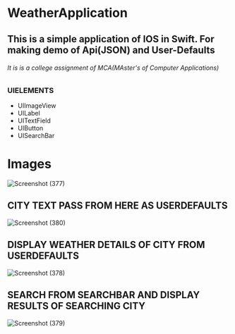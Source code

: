# WeatherApplication

## This is a simple application of IOS in Swift. For making demo of Api(JSON) and User-Defaults 

###### It is is a college assignment of MCA(MAster's of Computer Applications)

### UIELEMENTS

* UIImageView
* UILabel
* UITextField
* UIButton
* UISearchBar


# Images

![Screenshot (377)](https://user-images.githubusercontent.com/59306218/126125604-7ad6b619-2f92-428e-9246-21a7c453601a.png)

## CITY TEXT PASS FROM HERE AS USERDEFAULTS

![Screenshot (380)](https://user-images.githubusercontent.com/59306218/126125595-dafa1aa9-990b-455e-b79d-a3cd98197e2d.png)

## DISPLAY WEATHER DETAILS OF CITY FROM USERDEFAULTS

![Screenshot (378)](https://user-images.githubusercontent.com/59306218/126125602-86fb4d6d-e08a-4865-ab77-d6e62a37d2ba.png)

## SEARCH FROM SEARCHBAR AND DISPLAY RESULTS OF SEARCHING CITY

![Screenshot (379)](https://user-images.githubusercontent.com/59306218/126125601-b5d3593f-cffb-4676-862e-cd821bd1b26b.png)
